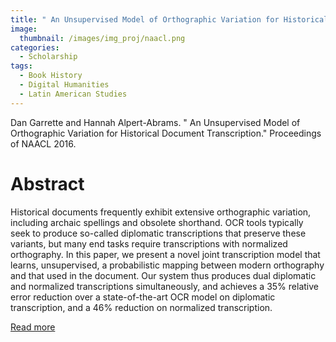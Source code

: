```yaml
---
title: " An Unsupervised Model of Orthographic Variation for Historical Document Transcription"
image: 
  thumbnail: /images/img_proj/naacl.png
categories:
  - Scholarship
tags:
  - Book History
  - Digital Humanities
  - Latin American Studies
---
```


Dan Garrette and Hannah Alpert-Abrams. " An Unsupervised Model of Orthographic Variation for Historical Document Transcription." Proceedings of NAACL 2016.

# Abstract

Historical documents frequently exhibit extensive orthographic variation, including archaic spellings and obsolete shorthand. OCR tools typically seek to produce so-called diplomatic transcriptions that preserve these variants, but many end tasks require transcriptions with normalized orthography. In this paper, we present a novel joint transcription model that learns, unsupervised, a probabilistic mapping between modern orthography and that used in the document. Our system thus produces dual diplomatic and normalized transcriptions simultaneously, and achieves a 35% relative error reduction over a state-of-the-art OCR model on diplomatic transcription, and a 46% reduction on normalized transcription.

[Read more](http://www.dhgarrette.com/papers/garrette_ocr_naacl2016.pdf)